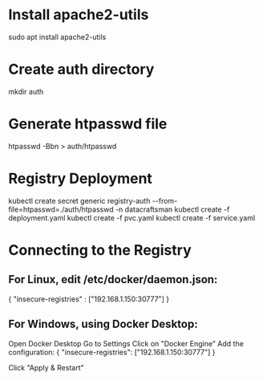 # Install apache2-utils
sudo apt install apache2-utils

# Create auth directory
mkdir auth

# Generate htpasswd file
htpasswd -Bbn <USERNAME> <PASSWORD> > auth/htpasswd


# Registry Deployment
kubectl create secret generic registry-auth --from-file=htpasswd=./auth/htpasswd -n datacraftsman
kubectl create -f deployment.yaml
kubectl create -f pvc.yaml
kubectl create -f service.yaml


# Connecting to the Registry
## For Linux, edit /etc/docker/daemon.json:
{
  "insecure-registries" : ["192.168.1.150:30777"]
}

## For Windows, using Docker Desktop:

Open Docker Desktop
Go to Settings
Click on "Docker Engine"
Add the configuration:
{
  "insecure-registries": ["192.168.1.150:30777"]
}

Click "Apply & Restart"